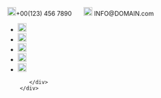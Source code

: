 <!DOCTYPE html>
<html lang="en">
<head>
    <meta charset="UTF-8">
    <meta http-equiv="X-UA-Compatible" content="IE=edge">
    <meta name="viewport" content="width=device-width, initial-scale=1.0">
    <link rel="stylesheet" type="text/css" href="./assets/styles/style.css">
    <title>Document</title>
</head>
<body>
    <script src="./js/script.js"></script>
        <div class="my-first-class"> 
            <div class="container">
                <div class="topleft">
                <span><img src="assets\img\download.png" alt="Telephone sign" width="20" height="20" >+00(123) 456 7890 &nbsp; &nbsp; &nbsp;</span>
                <span><img src="assets\img\18609.png" alt="Envelope sign" width="20" height="20">  INFO@DOMAIN.com</span></div>
                    <ul class="social">  
                        <li><a href="https://www.facebook.com/"><img src="assets\img\Fb.png" alt="Facebook" id="Fb" height="20" width="20"></a></li>
                        <li> <img src="assets\img\Home button.png" alt="Home" id="home" height="20" width="20"></li>
                        <li> <img src="assets\img\Help button.png" alt="help" id="help" height="20" width="20"></li>
                        <li> <img src="assets\img\Log in button.jpg" alt="login" id="log in" height="20" width="20"></li>
                        <li> <img src="assets\img\sign up.png" alt="sign-up" id="sign-up"  height="20" width="20"></li>
                    </ul>
                 
           </div>  
        </div>
    
            
           
    
</body>
</html>   
